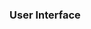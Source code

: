 ### User Interface

[Bottom sheet]: (https://github.com/osdnk/react-native-reanimated-bottom-sheethttps://github.com/osdnk/react-native-reanimated-bottom-sheet)